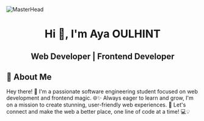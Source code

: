 

![MasterHead](
https://media1.giphy.com/media/v1.Y2lkPTc5MGI3NjExcTV6aDdqZmFtM2RqajV1czhmdDE4MWJuNWVxcnZlOWkycTU4dnp0MiZlcD12MV9pbnRlcm5hbF9naWZfYnlfaWQmY3Q9Zw/NHvv0Bo3oGq1eTBDd1/giphy.webp
)

<h1 align="center">Hi 👋, I'm Aya OULHINT</h1>
<h2 align="center">Web Developer | Frontend Developer </h2>


## 🚀 About Me
Hey there! 👋 I'm a passionate software engineering student focused on web development and frontend magic. 🌐✨ Always eager to learn and grow, I'm on a mission to create stunning, user-friendly web experiences. 🚀 Let's connect and make the web a better place, one line of code at a time! 💻💡

